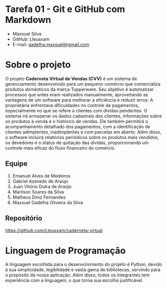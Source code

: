 # Tarefa 01 - Git e GitHub com Markdown

- Maxsuel Silva
- GitHub: Lleusxam
- E-mail: gadelha.maxsuel@gmail.com

# Sobre o projeto

O projeto **Caderneta Virtual de Vendas (CVV)** é um sistema de gerenciamento desenvolvido para um pequeno comércio que comercializa produtos domésticos da marca Tupperware. Seu objetivo é automatizar processos que antes eram realizados manualmente, aproveitando as vantagens de um software para melhorar a eficiência e reduzir erros. A proprietária enfrentava dificuldades no controle de pagamentos, especialmente no que se refere a clientes com dívidas pendentes. O sistema irá armazenar os dados cadastrais dos clientes, informações sobre os produtos à venda e o histórico de vendas. Ele também permitirá o acompanhamento detalhado dos pagamentos, com a identificação de clientes adimplentes, inadimplentes e com parcelas em aberto. Além disso, o software incluirá relatórios periódicos sobre os produtos mais vendidos, os devedores e o status de quitação das dívidas, proporcionando um controle mais eficaz do fluxo financeiro do comércio.

## Equipe

1. Emanuel Alves de Medeiros
2. Gabriel Azevedo de Araújo
3. Juan Vitório Dutra de Araújo
4. Marlison Soares da Silva
5. Matheus Diniz Fernandes
6. Maxsuel Gadelha Oliveira da Silva

## Repositório

https://github.com/Lleusxam/caderneta-virtual

# Linguagem de Programação

A linguagem escolhida para o desenvolvimento do projeto é Python, devido à sua simplicidade, legibilidade e vasta gama de bibliotecas, servindo para o propósito da nossa aplicação. Além disso, todos os integrantes tem experiência com a linguagem, o que torna sua escolha justificável.
